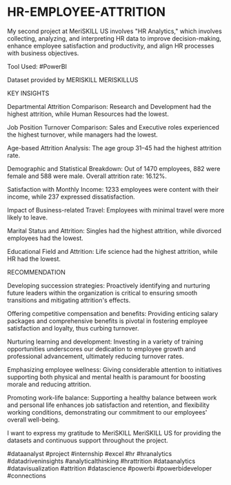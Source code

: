 # HR-EMPLOYEE-ATTRITION
My second project at MeriSKILL US involves "HR Analytics," which involves collecting, analyzing, and interpreting HR data to improve decision-making, enhance employee satisfaction and productivity, and align HR processes with business objectives.

Tool Used: #PowerBI

Dataset provided by MERISKILL MERISKILLUS

KEY INSIGHTS

Departmental Attrition Comparison:
Research and Development had the highest attrition, while Human Resources had the lowest.

Job Position Turnover Comparison:
Sales and Executive roles experienced the highest turnover, while managers had the lowest.

Age-based Attrition Analysis:
The age group 31–45 had the highest attrition rate.

Demographic and Statistical Breakdown:
Out of 1470 employees, 882 were female and 588 were male. Overall attrition rate: 16.12%.

Satisfaction with Monthly Income:
1233 employees were content with their income, while 237 expressed dissatisfaction.

Impact of Business-related Travel:
Employees with minimal travel were more likely to leave.

Marital Status and Attrition:
Singles had the highest attrition, while divorced employees had the lowest.

Educational Field and Attrition:
Life science had the highest attrition, while HR had the lowest.

RECOMMENDATION

Developing succession strategies: Proactively identifying and nurturing future leaders within the organization is critical to ensuring smooth transitions and mitigating attrition's effects.

Offering competitive compensation and benefits: Providing enticing salary packages and comprehensive benefits is pivotal in fostering employee satisfaction and loyalty, thus curbing turnover.

Nurturing learning and development: Investing in a variety of training opportunities underscores our dedication to employee growth and professional advancement, ultimately reducing turnover rates.

Emphasizing employee wellness: Giving considerable attention to initiatives supporting both physical and mental health is paramount for boosting morale and reducing attrition.

Promoting work-life balance: Supporting a healthy balance between work and personal life enhances job satisfaction and retention, and flexibility working conditions, demonstrating our commitment to our employees' overall well-being.

I want to express my gratitude to MeriSKILL MeriSKILL US for providing the datasets and continuous support throughout the project.

#dataanalyst #project #internship  #excel #hr #hranalytics  #datadriveninsights #analyticalthinking #hrattrition #dataanalytics #datavisualization #attrition #datascience #powerbi #powerbideveloper #connections
